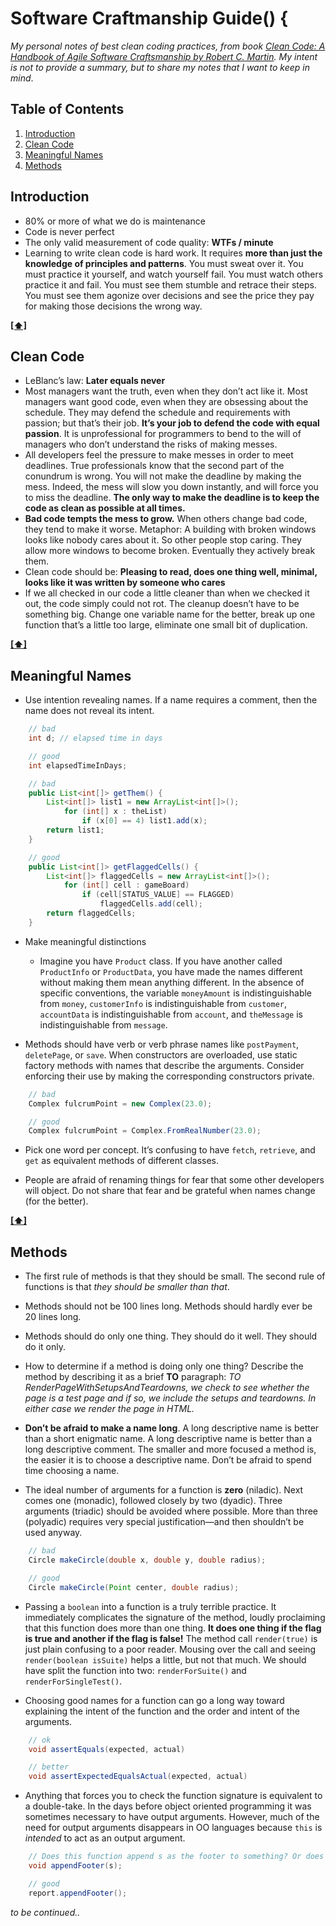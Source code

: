 # Software Craftmanship Guide() {

*My personal notes of best clean coding practices, from book [Clean Code: A Handbook of Agile Software Craftsmanship by Robert C. Martin](http://www.amazon.co.uk/Clean-Code-Handbook-Software-Craftsmanship/dp/0132350882). My intent is not to provide a summary, but to share my notes that I want to keep in mind*.

## <a name='TOC'>Table of Contents</a>

1. [Introduction](#introduction)
2. [Clean Code](#cleanCode)
3. [Meaningful Names](#meaningfulNames)
4. [Methods](#methods)

## <a name='introduction'>Introduction</a>

- 80% or more of what we do is maintenance
- Code is never perfect
- The only valid measurement of code quality: **WTFs / minute**
- Learning to write clean code is hard work. It requires **more than just the knowledge of principles and patterns**. You must sweat over it. You must practice it yourself, and watch yourself fail. You must watch others practice it and fail. You must see them stumble and retrace their steps. You must see them agonize over decisions and see the price they pay for making those decisions the wrong way.

**[[⬆]](#TOC)**

## <a name='cleanCode'>Clean Code</a>

- LeBlanc’s law: **Later equals never**
- Most managers want the truth, even when they don’t act like it. Most managers want good code, even when they are obsessing about the schedule. They may defend the schedule and requirements with passion; but that’s their job. **It’s your job to defend the code with equal passion**. It is unprofessional for programmers to bend to the will of managers who don’t understand the risks of making messes.
- All developers feel the pressure to make messes in order to meet deadlines. True professionals know that the second part of the conundrum is wrong. You will not make the deadline by making the mess. Indeed, the mess will slow you down instantly, and will force you to miss the deadline. **The only way to make the deadline is to keep the code as clean as possible at all times.**
- **Bad code tempts the mess to grow.** When others change bad code, they tend to make it worse. Metaphor: A building with broken windows looks like nobody cares about it. So other people stop caring. They allow more windows to become broken. Eventually they actively break them.
- Clean code should be: **Pleasing to read, does one thing well, minimal, looks like it was written by someone who cares**
- If we all checked in our code a little cleaner than when we checked it out, the code simply could not rot. The cleanup doesn’t have to be something big. Change one variable name for the better, break up one function that’s a little too large, eliminate one small bit of duplication.

**[[⬆]](#TOC)**

## <a name='meaningfulNames'>Meaningful Names</a>

- Use intention revealing names. If a name requires a comment, then the name does not reveal its intent.

```java
    // bad
    int d; // elapsed time in days

    // good
    int elapsedTimeInDays;
 ```

```java
    // bad
    public List<int[]> getThem() {
		List<int[]> list1 = new ArrayList<int[]>(); 
			for (int[] x : theList)
				if (x[0] == 4) list1.add(x);
		return list1; 
	}

    // good
    public List<int[]> getFlaggedCells() {
		List<int[]> flaggedCells = new ArrayList<int[]>(); 
			for (int[] cell : gameBoard)
				if (cell[STATUS_VALUE] == FLAGGED) 
					flaggedCells.add(cell);
		return flaggedCells; 
	}
 ```
- Make meaningful distinctions

  + Imagine you have `Product` class. If you have another called `ProductInfo` or `ProductData`, you have made the names different without making them mean anything different. In the absence of specific conventions, the variable `moneyAmount` is indistinguishable from `money`, `customerInfo` is indistinguishable from `customer`, `accountData` is indistinguishable from `account`, and `theMessage` is indistinguishable from `message`. 

- Methods should have verb or verb phrase names like `postPayment`, `deletePage`, or `save`. When constructors are overloaded, use static factory methods with names that describe the arguments. Consider enforcing their use by making the corresponding constructors private.

```java
	// bad
	Complex fulcrumPoint = new Complex(23.0);

	// good
	Complex fulcrumPoint = Complex.FromRealNumber(23.0);
```

- Pick one word per concept. It’s confusing to have `fetch`, `retrieve`, and `get` as equivalent methods of different classes. 

- People are afraid of renaming things for fear that some other developers will object. Do not share that fear and be grateful when names change (for the better). 

**[[⬆]](#TOC)**

## <a name='methods'>Methods</a>

- The first rule of methods is that they should be small. The second rule of functions is that *they should be smaller than that*.

- Methods should not be 100 lines long. Methods should hardly ever be 20 lines long. 

- Methods should do only one thing. They should do it well. They should do it only.

- How to determine if a method is doing only one thing? Describe the method by describing it as a brief **TO** paragraph: *TO RenderPageWithSetupsAndTeardowns, we check to see whether the page is a test page and if so, we include the setups and teardowns. In either case we render the page in HTML.*

- **Don’t be afraid to make a name long**. A long descriptive name is better than a short enigmatic name. A long descriptive name is better than a long descriptive comment. The smaller and more focused a method is, the easier it is to choose a descriptive name. Don’t be afraid to spend time choosing a name. 

- The ideal number of arguments for a function is **zero** (niladic). Next comes one (monadic), followed closely by two (dyadic). Three arguments (triadic) should be avoided where possible. More than three (polyadic) requires very special justification—and then shouldn’t be used anyway.

```java
	// bad
	Circle makeCircle(double x, double y, double radius); 

	// good
	Circle makeCircle(Point center, double radius);
```

- Passing a `boolean` into a function is a truly terrible practice. It immediately complicates the signature of the method, loudly proclaiming that this function does more than one thing. **It does one thing if the flag is true and another if the flag is false!** The method call `render(true)` is just plain confusing to a poor reader. Mousing over the call and seeing `render(boolean isSuite)` helps a little, but not that much. We should have split the function into two: `renderForSuite()` and `renderForSingleTest()`.

- Choosing good names for a function can go a long way toward explaining the intent of the function and the order and intent of the arguments. 

```java
	// ok
	void assertEquals(expected, actual)

	// better
	void assertExpectedEqualsActual(expected, actual)
```
- Anything that forces you to check the function signature is equivalent to a double-take. In the days before object oriented programming it was sometimes necessary to have output arguments. However, much of the need for output arguments disappears in OO languages because `this` is *intended* to act as an output argument.

```java
	// Does this function append s as the footer to something? Or does it append some footer to s?
	void appendFooter(s);

	// good
	report.appendFooter();
```
*to be continued..*


